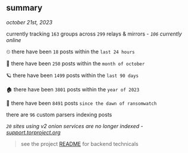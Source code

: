 
## summary
_october 21st, 2023_

currently tracking `163` groups across `299` relays & mirrors - _`106` currently online_

⏲ there have been `18` posts within the `last 24 hours`

🦈 there have been `250` posts within the `month of october`

🪐 there have been `1499` posts within the `last 90 days`

🏚 there have been `3801` posts within the `year of 2023`

🦕 there have been `8491` posts `since the dawn of ransomwatch`

there are `96` custom parsers indexing posts

_`20` sites using v2 onion services are no longer indexed - [support.torproject.org](https://support.torproject.org/onionservices/v2-deprecation/)_

> see the project [README](https://github.com/joshhighet/ransomwatch#ransomwatch--) for backend technicals
